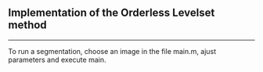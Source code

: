 Implementation of the Orderless Levelset method
-----------------------------------------------
-----------------------------------------------

To run a segmentation, choose an image in the file main.m, ajust parameters and execute main.
